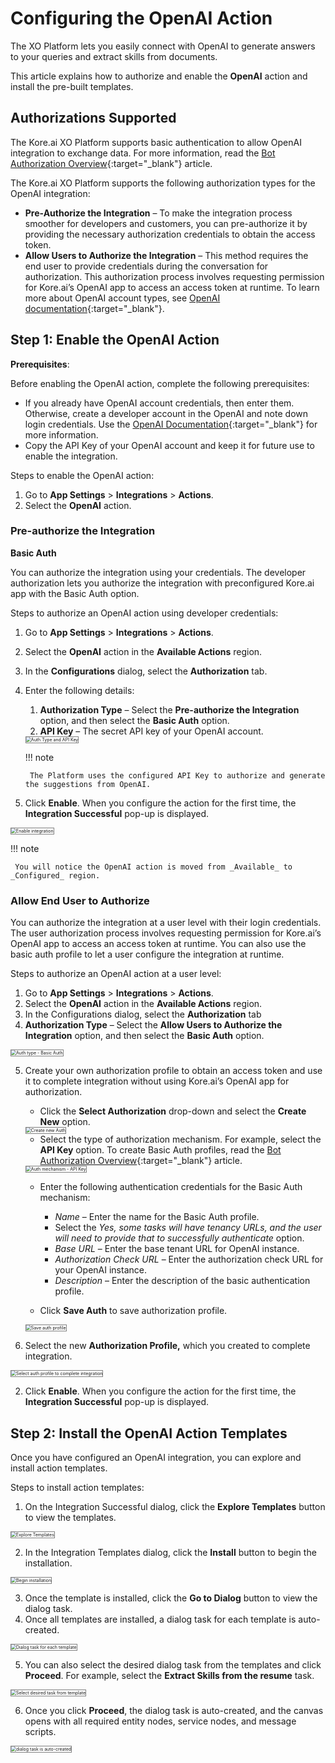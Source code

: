 # Configuring the OpenAI Action

The XO Platform lets you easily connect with OpenAI to generate answers to your queries and extract skills from documents.

This article explains how to authorize and enable the **OpenAI** action and install the pre-built templates.


## Authorizations Supported

The Kore.ai XO Platform supports basic authentication to allow OpenAI integration to exchange data. For more information, read the [Bot Authorization Overview](../../../../dev-tools/bot-authorization/bot-authentication){:target="_blank"} article.

The Kore.ai XO Platform supports the following authorization types for the OpenAI integration:

* **Pre-Authorize the Integration** – To make the integration process smoother for developers and customers, you can pre-authorize it by providing the necessary authorization credentials to obtain the access token.
* **Allow Users to Authorize the Integration** – This method requires the end user to provide credentials during the conversation for authorization. This authorization process involves requesting permission for Kore.ai’s OpenAI app to access an access token at runtime. To learn more about OpenAI account types, see [OpenAI documentation](https://platform.openai.com/docs/api-reference/authentication){:target="_blank"}.


## Step 1: Enable the OpenAI Action

**Prerequisites**:

Before enabling the OpenAI action, complete the following prerequisites:

* If you already have OpenAI account credentials, then enter them.  Otherwise, create a developer account in the OpenAI and note down login credentials. Use the [OpenAI Documentation](https://platform.openai.com/docs/api-reference/introduction){:target="_blank"} for more information.
* Copy the API Key of your OpenAI account and keep it for future use to enable the integration.

Steps to enable the OpenAI action:


1. Go to **App Settings** > **Integrations** > **Actions**.
2. Select the **OpenAI** action.  


### Pre-authorize the Integration

**Basic Auth**

You can authorize the integration using your credentials. The developer authorization lets you authorize the integration with preconfigured Kore.ai app with the Basic Auth option.

Steps to authorize an OpenAI action using developer credentials:

1. Go to **App Settings** > **Integrations** > **Actions**.
2. Select the **OpenAI** action in the **Available Actions** region.
3. In the **Configurations** dialog, select the **Authorization** tab.
4. Enter the following details:
    1. **Authorization Type** – Select the **Pre-authorize the Integration** option, and then select the **Basic Auth** option.
    2. **API Key** – The secret API key of your OpenAI account.  
    <img src="../images/open-ai-action-img2.png" alt="Auth Type and API Key" title="Auth type and API key" style="border: 1px solid gray;zoom:50%;"/>

    !!! note

        The Platform uses the configured API Key to authorize and generate the suggestions from OpenAI.

5. Click **Enable**. When you configure the action for the first time, the **Integration Successful**  pop-up is displayed.  
<img src="../images/open-ai-action-img3.png" alt="Enable integration" title="Enable integration" style="border: 1px solid gray;zoom:50%;"/>

!!! note

     You will notice the OpenAI action is moved from _Available_ to _Configured_ region.


### Allow End User to Authorize

You can authorize the integration at a user level with their login credentials. The user authorization process involves requesting permission for Kore.ai’s OpenAI app to access an access token at runtime. You can also use the basic auth profile to let a user configure the integration at runtime.

Steps to authorize an OpenAI action at a user level:

1. Go to **App Settings** > **Integrations** > **Actions**.
2. Select the **OpenAI** action in the **Available Actions** region.
3. In the Configurations dialog, select the **Authorization** tab
4. **Authorization Type** – Select the **Allow Users to Authorize the Integration** option, and then select the **Basic Auth** option.  
<img src="../images/open-ai-action-img4.png" alt="Auth type - Basic Auth" title="Auth type - Basic Auth" style="border: 1px solid gray;zoom:50%;"/>

5. Create your own authorization profile to obtain an access token and use it to complete integration without using Kore.ai’s OpenAI app for authorization.

    * Click the **Select Authorization** drop-down and select the **Create New** option.  
    <img src="../images/open-ai-action-img5.png" alt="Create new Auth" title="Create new Auth" style="border: 1px solid gray;zoom:50%;"/>

    * Select the type of authorization mechanism. For example, select the **API Key** option. To create Basic Auth profiles, read the [Bot Authorization Overview](../../../../dev-tools/bot-authorization/bot-authentication){:target="_blank"} article.  
    <img src="../images/open-ai-action-img6.png" alt="Auth mechanism - API Key" title="Auth mechanism - API Key" style="border: 1px solid gray;zoom:50%;"/>

    * Enter the following authentication credentials for the Basic Auth mechanism:
        * _Name_ – Enter the name for the Basic Auth profile.
        * Select the _Yes, some tasks will have tenancy URLs, and the user will need to provide that to successfully authenticate_ option.
        * _Base URL_ – Enter the base tenant URL for OpenAI instance.
        * _Authorization Check URL_ – Enter the authorization check URL for your OpenAI instance.
        * _Description_ – Enter the description of the basic authentication profile.

    * Click **Save Auth** to save authorization profile.  
    <img src="../images/open-ai-action-img7.png" alt="Save auth profile" title="Save auth profile" style="border: 1px solid gray;zoom:50%;"/>

5. Select the new **Authorization Profile,** which you created to complete integration.  
<img src="../images/open-ai-action-img8.png" alt="Select auth profile to complete integration" title="Select auth profile to complete integration" style="border: 1px solid gray;zoom:50%;"/>

2. Click **Enable**. When you configure the action for the first time, the **Integration Successful**  pop-up is displayed.


## Step 2: Install the OpenAI Action Templates

Once you have configured an OpenAI integration, you can explore and install action templates.

Steps to install action templates:

1. On the Integration Successful dialog, click the **Explore Templates** button to view the templates.  
<img src="../images/open-ai-action-img9.png" alt="Explore Templates" title="Explore Templates" style="border: 1px solid gray;zoom:50%;"/>

2. In the Integration Templates dialog, click the **Install** button to begin the installation.  
<img src="../images/open-ai-action-img10.png" alt="Begin installation" title="Begin installation" style="border: 1px solid gray;zoom:50%;"/>

3. Once the template is installed, click the **Go to Dialog** button to view the dialog task.
4. Once all templates are installed, a dialog task for each template is auto-created.  
<img src="../images/open-ai-action-img11.png" alt="Dialog task for each template" title="Dialog task for each template" style="border: 1px solid gray;zoom:50%;"/>

5. You can also select the desired dialog task from the templates and click **Proceed**. For example, select the **Extract Skills from the resume** task.  
<img src="../images/open-ai-action-img12.png" alt="Select desired task from template" title="Select desired task from template" style="border: 1px solid gray;zoom:50%;"/>

6. Once you click **Proceed**, the dialog task is auto-created, and the canvas opens with all required entity nodes, service nodes, and message scripts.  
<img src="../images/open-ai-action-img13.png" alt="dialog task is auto-created" title="dialog task is auto-created" style="border: 1px solid gray;zoom:50%;"/>
